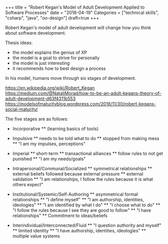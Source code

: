 +++
title = "Robert Kegan's Model of Adult Development Applied to Software Processes"
date = "2018-04-19"
Categories = ["technical skills", "csharp", "java", "oo-design"]
draft=true
+++

Robert Kegan's model of adult development will change how you think about
software development.

Thesis ideas:
- the model explains the genius of XP
- the model is a goal to strive for personally
- the model is just interesting
- it recommends how to best design a process

In his model, humans move through six stages of development.

https://en.wikipedia.org/wiki/Robert_Kegan
https://medium.com/@NataliMorad/how-to-be-an-adult-kegans-theory-of-adult-development-d63f4311b553
https://modelsofmaturityblog.wordpress.com/2016/11/30/robert-kegans-social-maturity/

The five stages are as follows:

* Incorporative 
** (learning basics of tools)

* Impulsive 
** needs to be told what to do
** stopped from making mess
** "I am my impulses, perceptions"

* Imperial 
** short-term
** transactional alliances
** follow rules to not get punished
** "I am my needs/goals"

* Intrapersonal/Communal/Socialized 
** symmetrical relationships
** external beliefs followed because external pressure
** external validation
** "I am relationships, I follow the rules because it is what others expect"

* Institutional/Systemic/Self-Authoring
** asymmetrical formal relationships
** "I define myself" 
** "I am authorship, identities, ideologies"
** "I am identified by what I do" 
** "I choose what to do" 
** "I follow the rules because I see they are good to follow"
** "I have relationships"
** Commitment to ideas/beliefs

* Interindividual/Interconnected/Fluid
** "I question authority and myself"
** limited identity
** "I have authorship, identities, ideologies"
** multiple value systems
